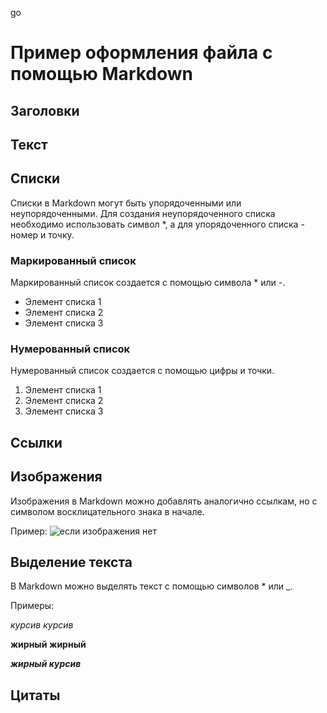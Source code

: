go

# Пример оформления файла с помощью Markdown

## Заголовки

## Текст

## Списки

Списки в Markdown могут быть упорядоченными или неупорядоченными. Для создания неупорядоченного списка необходимо использовать символ *, а для упорядоченного списка - номер и точку.

### Маркированный список

Маркированный список создается с помощью символа * или -.

* Элемент списка 1
* Элемент списка 2
* Элемент списка 3

### Нумерованный список

Нумерованный список создается с помощью цифры и точки.

1. Элемент списка 1
2. Элемент списка 2
3. Элемент списка 3

## Ссылки

## Изображения

Изображения в Markdown можно добавлять аналогично ссылкам, но с символом восклицательного знака в начале.

Пример: ![если изображения нет](https://www.1zoom.ru/big2/48/124040-frederika.jpg)

## Выделение текста

В Markdown можно выделять текст с помощью символов * или _.

Примеры:

*курсив*
_курсив_

**жирный**
__жирный__

_**жирный курсив**_

## Цитаты